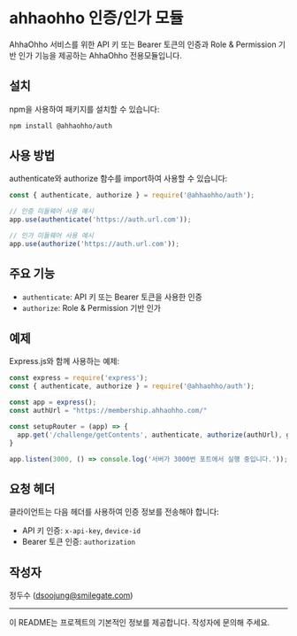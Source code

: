 # ahhaohho 인증/인가 모듈

AhhaOhho 서비스를 위한 API 키 또는 Bearer 토큰의 인증과 Role & Permission 기반 인가 기능을 제공하는 AhhaOhho 전용모듈입니다.

## 설치

npm을 사용하여 패키지를 설치할 수 있습니다:

```bash
npm install @ahhaohho/auth
```

## 사용 방법

authenticate와 authorize 함수를 import하여 사용할 수 있습니다:

```javascript
const { authenticate, authorize } = require('@ahhaohho/auth');

// 인증 미들웨어 사용 예시
app.use(authenticate('https://auth.url.com'));

// 인가 미들웨어 사용 예시
app.use(authorize('https://auth.url.com'));
```

## 주요 기능

- `authenticate`: API 키 또는 Bearer 토큰을 사용한 인증
- `authorize`: Role & Permission 기반 인가

## 예제

Express.js와 함께 사용하는 예제:

```javascript
const express = require('express');
const { authenticate, authorize } = require('@ahhaohho/auth');

const app = express();
const authUrl = "https://membership.ahhaohho.com/"

const setupRouter = (app) => {
  app.get('/challenge/getContents', authenticate, authorize(authUrl), getRoute)
}

app.listen(3000, () => console.log('서버가 3000번 포트에서 실행 중입니다.'));
```

## 요청 헤더

클라이언트는 다음 헤더를 사용하여 인증 정보를 전송해야 합니다:

- API 키 인증: `x-api-key`, `device-id`
- Bearer 토큰 인증: `authorization`

## 작성자

정두수 (dsoojung@smilegate.com)

---

이 README는 프로젝트의 기본적인 정보를 제공합니다. 작성자에 문의해 주세요.